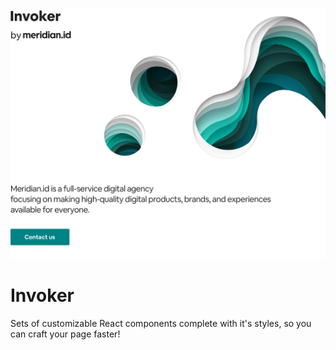 ![alt text][cover]
[![alt text][mission]](http://meridian.id)

# Invoker

Sets of customizable React components complete with it's styles, so you can craft your page faster!

[cover]: https://raw.githubusercontent.com/vasilenka/invoker/master/docs/cover.png "Invoker Styles"
[mission]: https://raw.githubusercontent.com/vasilenka/invoker/master/docs/mission.png "Invoker Styles"